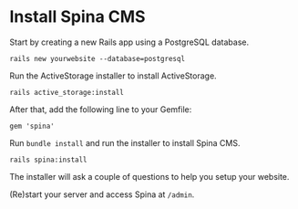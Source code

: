# Install Spina CMS

Start by creating a new Rails app using a PostgreSQL database.

```
rails new yourwebsite --database=postgresql
```

Run the ActiveStorage installer to install ActiveStorage.

```
rails active_storage:install
```

After that, add the following line to your Gemfile:

```
gem 'spina'
```

Run `bundle install` and run the installer to install Spina CMS.

```
rails spina:install
```

The installer will ask a couple of questions to help you setup your website.

(Re)start your server and access Spina at `/admin`.
